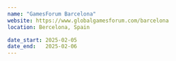 ```yaml
---
name: "GamesForum Barcelona"
website: https://www.globalgamesforum.com/barcelona
location: Bercelona, Spain

date_start: 2025-02-05
date_end:   2025-02-06
---
```

